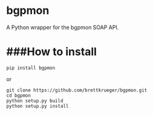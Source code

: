 # bgpmon
A Python wrapper for the bgpmon SOAP API.

###How to install
==============
```
pip install bgpmon
```
or
```
git clone https://github.com/brettkrueger/bgpmon.git
cd bgpmon
python setup.py build
python setup.py install
```
